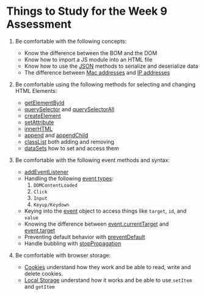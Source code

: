 # Things to Study for the Week 9 Assessment

1. Be comfortable with the following concepts:
    - Know the difference between the BOM and the DOM
    - Know how to import a JS module into an HTML file
    - Know how to use the [JSON][0.5] methods to serialize and deserialize data
    - The difference between [Mac addresses][0.6] and [IP addresses][0.7]


2.  Be comfortable using the following methods for selecting and changing HTML Elements:
    - [getElementById][1]
    - [querySelector][2] and [querySelectorAll][2.5]
    - [createElement][2.8]
    - [setAttribute][3]
    - [innerHTML][4]
    - [append][5] and [appendChild][6]
    - [classList][7] both adding and removing
    - [dataSets][7.5] how to set and access them


3.  Be comfortable with the following event methods and syntax:
    - [addEventListener][8]
    - Handling the following [event types][9]:
        1. `DOMContentLoaded`
        2. `Click`
        3. `Input`
        4. `Keyup/Keydown`
    - Keying into the [event][10] object to access things like `target`, `id`, and `value`
    - Knowing the difference between [event.currentTarget][10.3] and [event.target][10.6]
    - Preventing default behavior with [preventDefault][11]
    - Handle bubbling with [stopPropagation][12]


4.  Be comfortable with browser storage:
    - [Cookies][13] understand how they work and be able to read, write and delete cookies.
    - [Local Storage][14] understand how it works and be able to use `setItem` and `getItem`


[0.5]:[https://developer.mozilla.org/en-US/docs/Web/JavaScript/Reference/Global_Objects/JSON]
[0.6]:[https://open.appacademy.io/learn/js-py---jun-2021-cohort-2-online/week-9-jun-2021-cohort-2-online/mac-addressess-and-ports]
[0.7]:[https://developer.mozilla.org/en-US/docs/Glossary/IP_Address]
[1]:[https://developer.mozilla.org/en-US/docs/Web/API/Document/getElementById]
[2]:[https://developer.mozilla.org/en-US/docs/Web/API/Document/querySelector]
[2.5]:[https://developer.mozilla.org/en-US/docs/Web/API/Document/querySelectorAll]
[2.8]:[https://developer.mozilla.org/en-US/docs/Web/API/Document/createElement]
[3]:[https://developer.mozilla.org/en-US/docs/Web/API/Element/setAttribute]
[4]:[https://developer.mozilla.org/en-US/docs/Web/API/Element/innerHTML]
[5]:[https://developer.mozilla.org/en-US/docs/Web/API/Element/append]
[6]:[https://developer.mozilla.org/en-US/docs/Web/API/Node/appendChild]
[7]:[https://developer.mozilla.org/en-US/docs/Web/API/Element/classList]
[7.5]:[https://developer.mozilla.org/en-US/docs/Web/API/HTMLElement/dataset#examples]
[8]:[https://developer.mozilla.org/en-US/docs/Web/API/EventTarget/addEventListener]
[9]:[https://developer.mozilla.org/en-US/docs/Web/Events]
[10]:[https://developer.mozilla.org/en-US/docs/Web/API/Event]
[10.3]:[https://developer.mozilla.org/en-US/docs/Web/API/Event/currentTarget]
[10.6]:[https://developer.mozilla.org/en-US/docs/Web/API/Event/target]
[11]:[https://developer.mozilla.org/en-US/docs/Web/API/Event/preventDefault]
[12]:[https://developer.mozilla.org/en-US/docs/Web/API/Event/stopPropagation]
[13]:[https://developer.mozilla.org/en-US/docs/Web/API/Document/cookie]
[14]:[https://developer.mozilla.org/en-US/docs/Web/API/Window/localStorage]
